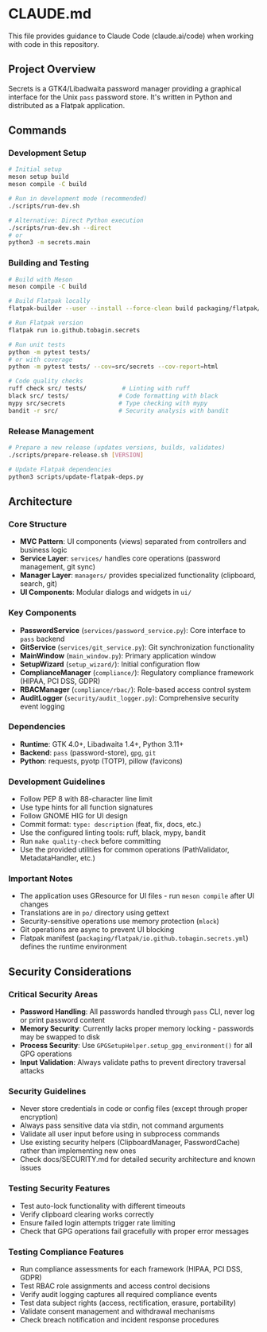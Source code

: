 # CLAUDE.md

This file provides guidance to Claude Code (claude.ai/code) when working with code in this repository.

## Project Overview

Secrets is a GTK4/Libadwaita password manager providing a graphical interface for the Unix `pass` password store. It's written in Python and distributed as a Flatpak application.

## Commands

### Development Setup
```bash
# Initial setup
meson setup build
meson compile -C build

# Run in development mode (recommended)
./scripts/run-dev.sh

# Alternative: Direct Python execution
./scripts/run-dev.sh --direct
# or
python3 -m secrets.main
```

### Building and Testing
```bash
# Build with Meson
meson compile -C build

# Build Flatpak locally
flatpak-builder --user --install --force-clean build packaging/flatpak/io.github.tobagin.secrets.yml

# Run Flatpak version
flatpak run io.github.tobagin.secrets

# Run unit tests
python -m pytest tests/
# or with coverage
python -m pytest tests/ --cov=src/secrets --cov-report=html

# Code quality checks
ruff check src/ tests/          # Linting with ruff
black src/ tests/              # Code formatting with black
mypy src/secrets               # Type checking with mypy
bandit -r src/                 # Security analysis with bandit
```

### Release Management
```bash
# Prepare a new release (updates versions, builds, validates)
./scripts/prepare-release.sh [VERSION]

# Update Flatpak dependencies
python3 scripts/update-flatpak-deps.py
```

## Architecture

### Core Structure
- **MVC Pattern**: UI components (views) separated from controllers and business logic
- **Service Layer**: `services/` handles core operations (password management, git sync)
- **Manager Layer**: `managers/` provides specialized functionality (clipboard, search, git)
- **UI Components**: Modular dialogs and widgets in `ui/`

### Key Components
- **PasswordService** (`services/password_service.py`): Core interface to `pass` backend
- **GitService** (`services/git_service.py`): Git synchronization functionality
- **MainWindow** (`main_window.py`): Primary application window
- **SetupWizard** (`setup_wizard/`): Initial configuration flow
- **ComplianceManager** (`compliance/`): Regulatory compliance framework (HIPAA, PCI DSS, GDPR)
- **RBACManager** (`compliance/rbac/`): Role-based access control system
- **AuditLogger** (`security/audit_logger.py`): Comprehensive security event logging

### Dependencies
- **Runtime**: GTK 4.0+, Libadwaita 1.4+, Python 3.11+
- **Backend**: `pass` (password-store), `gpg`, `git`
- **Python**: requests, pyotp (TOTP), pillow (favicons)

### Development Guidelines
- Follow PEP 8 with 88-character line limit
- Use type hints for all function signatures
- Follow GNOME HIG for UI design
- Commit format: `type: description` (feat, fix, docs, etc.)
- Use the configured linting tools: ruff, black, mypy, bandit
- Run `make quality-check` before committing
- Use the provided utilities for common operations (PathValidator, MetadataHandler, etc.)

### Important Notes
- The application uses GResource for UI files - run `meson compile` after UI changes
- Translations are in `po/` directory using gettext
- Security-sensitive operations use memory protection (`mlock`)
- Git operations are async to prevent UI blocking
- Flatpak manifest (`packaging/flatpak/io.github.tobagin.secrets.yml`) defines the runtime environment

## Security Considerations

### Critical Security Areas
- **Password Handling**: All passwords handled through `pass` CLI, never log or print password content
- **Memory Security**: Currently lacks proper memory locking - passwords may be swapped to disk
- **Process Security**: Use `GPGSetupHelper.setup_gpg_environment()` for all GPG operations
- **Input Validation**: Always validate paths to prevent directory traversal attacks

### Security Guidelines
- Never store credentials in code or config files (except through proper encryption)
- Always pass sensitive data via stdin, not command arguments
- Validate all user input before using in subprocess commands
- Use existing security helpers (ClipboardManager, PasswordCache) rather than implementing new ones
- Check docs/SECURITY.md for detailed security architecture and known issues

### Testing Security Features
- Test auto-lock functionality with different timeouts
- Verify clipboard clearing works correctly
- Ensure failed login attempts trigger rate limiting
- Check that GPG operations fail gracefully with proper error messages

### Testing Compliance Features
- Run compliance assessments for each framework (HIPAA, PCI DSS, GDPR)
- Test RBAC role assignments and access control decisions
- Verify audit logging captures all required compliance events
- Test data subject rights (access, rectification, erasure, portability)
- Validate consent management and withdrawal mechanisms
- Check breach notification and incident response procedures